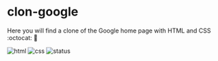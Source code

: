 # clon-google

Here you will find a clone of the Google home page with HTML and CSS :octocat: 🤖


![html](https://img.shields.io/badge/HTML5-Markup-E34F26?logo=HTML5&logoColor=white)
![css](https://img.shields.io/badge/CSS3-Style-1572B6?logo=CSS3&logoColor=white)
![status](https://img.shields.io/badge/status-Development-990000?logo=HTML5&logoColor=white)
